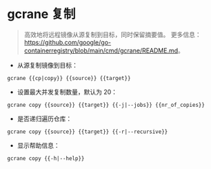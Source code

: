 # gcrane 复制

> 高效地将远程镜像从源复制到目标，同时保留摘要值。
> 更多信息：<https://github.com/google/go-containerregistry/blob/main/cmd/gcrane/README.md>。

- 从源复制镜像到目标：

`gcrane {{cp|copy}} {{source}} {{target}}`

- 设置最大并发复制数量，默认为 20：

`gcrane copy {{source}} {{target}} {{-j|--jobs}} {{nr_of_copies}}`

- 是否递归遍历仓库：

`gcrane copy {{source}} {{target}} {{-r|--recursive}}`

- 显示帮助信息：

`gcrane copy {{-h|--help}}`